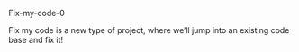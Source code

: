 Fix-my-code-0

Fix my code is a new type of project, where we’ll jump into an existing code base and fix it!

